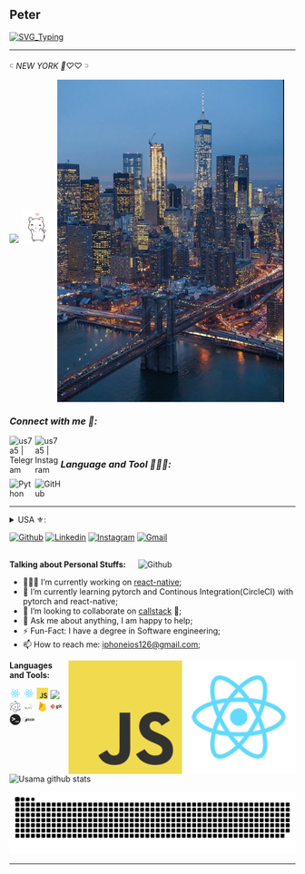  ## Peter 

[![SVG_Typing](https://readme-typing-svg.herokuapp.com/?lines=Hello%2C+I+am+Peter+as+Rohithaditya;Noob+Developer+%E2%9D%A4%EF%B8%8F;Pero+in+telegram+bot;Love+python+coding;Freelancer)](https://github.com/Bottom-T)

---
𓍹 _NEW YORK 🧸♡_♡ 𓍻


<a href="https://hits.seeyoufarm.com"><img src="https://hits.seeyoufarm.com/api/count/incr/badge.svg?url=https%3A%2F%2Fgithub.com%2FANL0KE%2Fhit-counter&count_bg=%23C592CB&title_bg=%23171717&icon=&icon_color=%23AE8BB2&title=Profile+views&edge_flat=false"/></a>  <img src = "https://raw.githubusercontent.com/Bottom-T/Bottom-T//master/kimo-Gif/danslove.gif" width = "60px" /> 
<img align="center" src="https://raw.githubusercontent.com/Bottom-T/Bottom-T//master/kimo-Pics/386b3d57df9f613c89ff1c0d6e003676.jpg" width = "400px" />



### _Connect with me 📱:_

[<img align="left" alt="us7a5 | Telegram" width="45px" src="https://img.icons8.com/nolan/120/telegram-app.png" />][telegram] 
[<img align="left" alt="us7a5 | Instagram" width="45px" src="https://img.icons8.com/nolan/100/instagram-new.png" />][instagram]


<br />

### _Language and Tool 👨🏻‍💻:_

<img align="left" alt="Python" width="45px" src="https://img.icons8.com/nolan/96/python.png" />
<img align="left" alt="GitHub" width="45px" src="https://img.icons8.com/nolan/120/github.png" />

<br />
<br />

---


<details>
  <summary> USA ⚜️:</summary>
  <img align="center" src="http://github-readme-streak-stats.herokuapp.com?user=Bottom-T&theme=material-palenight" alt="Bottom-T" /></p>
  <img align="center" src="https://github-readme-stats.vercel.app/api?username=Bottom-T&show_icons=true&theme=material-palenight&locale=en" alt="Bottom-T" /></p>
</details>

[telegram]: https://t.me/us7a5
[instagram]: https://instagram.com/iiiiam.mina



[![Github](https://img.shields.io/badge/-Github-000?style=flat&logo=Github&logoColor=white)](https://github.com/Bottom-T/)
[![Linkedin](https://img.shields.io/badge/-LinkedIn-blue?style=flat&logo=Linkedin&logoColor=white)](https://www.linkedin.com/mwlite/in/new-york-mi-bb7b23221)
[![Instagram](https://img.shields.io/badge/-Instagram-c13584?style=flat&labelColor=c13584&logo=instagram&logoColor=white)](https://www.instagram.com/iiiiam_mina/)
[![Gmail](https://img.shields.io/badge/-Gmail-c14438?style=flat&logo=Gmail&logoColor=white)](iphoneios126@gmail.com)
<br />
<br />

  <img width="55%" align="right" alt="Github" src="https://raw.githubusercontent.com/onimur/.github/master/.resources/git-header.svg" />
  
  
**Talking about Personal Stuffs:**


- 👨🏽‍💻 I’m currently working on [react-native](https://github.com/facebook/react-native);
- 🌱 I’m currently learning pytorch and Continous Integration(CircleCI) with pytorch and react-native; 
- 👯 I’m looking to collaborate on [callstack](https://github.com/callstack) 🤝;
- 💬 Ask me about anything, I am happy to help;
- ⚡️ Fun-Fact: I have a degree in Software engineering;
- 📫 How to reach me: iphoneios126@gmail.com;



<img height="200" align="right" src="https://raw.githubusercontent.com/github/explore/80688e429a7d4ef2fca1e82350fe8e3517d3494d/topics/react-native/react-native.png">
<img height="200" align="right"  src="https://raw.githubusercontent.com/github/explore/59009b1589a883459c0ae19044e3e7e3ec0c4e0a/topics/javascript/javascript.png">

**Languages and Tools:**  

<code><img height="20" src="https://raw.githubusercontent.com/github/explore/80688e429a7d4ef2fca1e82350fe8e3517d3494d/topics/react-native/react-native.png"></code>
<code><img height="20" src="https://raw.githubusercontent.com/github/explore/80688e429a7d4ef2fca1e82350fe8e3517d3494d/topics/react/react.png"></code>
<code><img height="20" src="https://raw.githubusercontent.com/github/explore/59009b1589a883459c0ae19044e3e7e3ec0c4e0a/topics/javascript/javascript.png"></code>
<code><img height="20" src="https://avatars1.githubusercontent.com/ml/7?s=400&v=4"></code>
<code><img height="20" src="https://raw.githubusercontent.com/github/explore/80688e429a7d4ef2fca1e82350fe8e3517d3494d/topics/electron/electron.png"></code>
<code><img height="20" src="https://raw.githubusercontent.com/github/explore/80688e429a7d4ef2fca1e82350fe8e3517d3494d/topics/mysql/mysql.png"></code>
<code><img height="20" src="https://raw.githubusercontent.com/github/explore/80688e429a7d4ef2fca1e82350fe8e3517d3494d/topics/firebase/firebase.png"></code>
<code><img height="20" src="https://raw.githubusercontent.com/github/explore/80688e429a7d4ef2fca1e82350fe8e3517d3494d/topics/git/git.png"></code>
<code><img height="20" src="https://raw.githubusercontent.com/github/explore/80688e429a7d4ef2fca1e82350fe8e3517d3494d/topics/terminal/terminal.png"></code>
<code><img height="20" src="https://raw.githubusercontent.com/github/explore/80688e429a7d4ef2fca1e82350fe8e3517d3494d/topics/bash/bash.png"></code>

![Usama github stats](https://github-readme-stats.vercel.app/api?username=Bottom-T&show_icons=true&hide_border=true)

![](https://github.com/Platane/snk/raw/output/github-contribution-grid-snake.svg)

---

